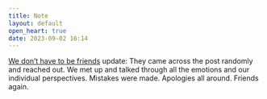```yaml
---
title: Note
layout: default
open_heart: true
date: 2023-09-02 16:14
---
```


[We don’t have to be friends](https://muan.co/posts/we-dont-have-to-be-friends) update: They came across the post randomly and reached out. We met up and talked through all the emotions and our individual perspectives. Mistakes were made. Apologies all around. Friends again.
